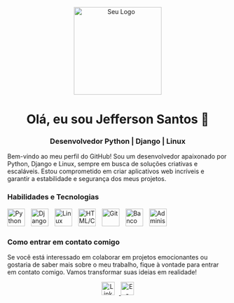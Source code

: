 <!-- Início do cabeçalho -->
<p align="center">
  <img src="seu_logo.png" alt="Seu Logo" width="200" height="200">
</p>

<h1 align="center">Olá, eu sou Jefferson Santos 👋</h1>
<h3 align="center">Desenvolvedor Python | Django | Linux</h3>

<!-- Início da seção sobre -->
<p>Bem-vindo ao meu perfil do GitHub! Sou um desenvolvedor apaixonado por Python, Django e Linux, sempre em busca de soluções criativas e escaláveis. Estou comprometido em criar aplicativos web incríveis e garantir a estabilidade e segurança dos meus projetos.</p>

<!-- Início da seção de habilidades -->
<h3>Habilidades e Tecnologias</h3>
<p>
  <img src="python_logo.png" alt="Python" height="40" style="margin-right: 10px">
  <img src="django_logo.png" alt="Django" height="40" style="margin-right: 10px">
  <img src="linux_logo.png" alt="Linux" height="40" style="margin-right: 10px">
  <img src="html_css_logo.png" alt="HTML/CSS" height="40" style="margin-right: 10px">
  <img src="git_logo.png" alt="Git" height="40" style="margin-right: 10px">
  <img src="database_logo.png" alt="Banco de Dados" height="40" style="margin-right: 10px">
  <img src="system_admin_logo.png" alt="Administração de Sistemas" height="40">
</p>

<!-- Início da seção de contato -->
<h3>Como entrar em contato comigo</h3>
<p>Se você está interessado em colaborar em projetos emocionantes ou gostaria de saber mais sobre o meu trabalho, fique à vontade para entrar em contato comigo. Vamos transformar suas ideias em realidade!</p>

<p align="center">
  <a href="https://www.linkedin.com/in/jeffersonssantos92/">
    <img src="linkedin_logo.png" alt="LinkedIn" height="30" style="margin-right: 10px">
  </a>
  <a href="mailto:seuemail@gmail.com">
    <img src="email_logo.png" alt="E-mail" height="30">
  </a>
</p>
